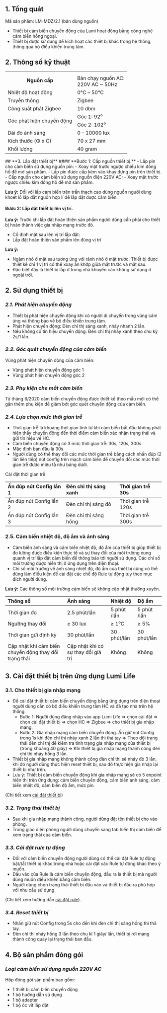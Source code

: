 ﻿## **1. Tổng quát**
Mã sản phẩm: LM-MDZ/2.1 (bản dùng nguồn)

- Thiết bị cảm biến chuyển động của Lumi hoạt động bằng công nghệ cảm biến hồng ngoại.
- Thiết bị được sử dụng để kích hoạt các thiết bị khác trong hệ thống, thông qua bộ điều khiển trung tâm.
## **2. Thông số kỹ thuật**

<table><tr><th rowspan="2">Nguồn cấp</th><th></th></tr>
<tr><td>Bản chạy nguồn AC:<br>220V AC ~ 50Hz</td></tr>
<tr><td>Nhiệt độ hoạt động</td><td>0℃ – 50℃</td></tr>
<tr><td>Truyền thông</td><td>Zigbee</td></tr>
<tr><td>Công suất phát Zigbee</td><td>10 dbm</td></tr>
<tr><td rowspan="2">Góc phát hiện chuyển động</td><td>Góc 1: 92⁰</td></tr>
<tr><td>Góc 2: 102⁰</td></tr>
<tr><td>Dải đo ánh sáng</td><td>0 – 10000 lux</td></tr>
<tr><td>Kích thước (Φ x C)</td><td>70 x 27 mm</td></tr>
<tr><td>Khối lượng</td><td>40 gram</td></tr>
</table>
## **3. Lắp đặt thiết bị**
#### **Bước 1: Cấp nguồn thiết bị.**
- Lắp pin cho cảm biến sử dụng nguồn pin:
- Xoay mặt trước ngược chiều kim đồng hồ để mở sản phẩm.
- Lắp pin được cấp kèm vào khay đựng pin trên thiết bị.
- Cấp nguồn cho cảm biến sử dụng nguồn điện 220V AC:
- Xoay mặt trước ngược chiều kim đồng hồ để mở sản phẩm.

**Lưu ý:**
Đối với lắp cảm biến trên trần thạch cao dùng nguồn người dùng khoét lỗ lắp đặt nguồn hợp lí để lắp đặt được cảm biến.
#### **Bước 2: Lắp đặt thiết bị lên vị trí.**
**Lưu ý:**
Trước khi lắp đặt hoàn thiện sản phẩm người dùng cần phải cho thiết bị hoàn thành việc gia nhập mạng trước đó.

- Cố định mặt sau lên vị trí lắp đặt:
- Lắp đặt hoàn thiện sản phẩm lên đúng vị trí

**Lưu ý:**

- Ngàm nhỏ ở mặt sau tương ứng với rãnh nhỏ ở mặt trước. Thiết bị được thiết kế chỉ 1 vị trí có thể xoay ăn khớp giữa mặt trước và mặt sau.
- Đặc biệt đây là thiết bị lắp ở trong nhà khuyến cáo không sử dụng ở ngoài trời.
## **2. Sử dụng thiết bị**
### ***2.1. Phát hiện chuyển động***
- Thiết bị phát hiện chuyển động khi có người di chuyển trong vùng cảm ứng và thông báo về bộ điều khiển trung tâm.
- Phát hiện chuyển động: Đèn chỉ thị sáng xanh, nháy nhanh 2 lần.
- Nếu không có tín hiệu chuyển động: Đèn chỉ thị nháy xanh theo chu kỳ 2s/1 lần.
### ***2.2. Góc quét chuyển động của cảm biến***
Vùng phát hiện chuyển động của cảm biến:

- Vùng phát hiện chuyển động góc 1
- Vùng phát hiện chuyển động góc 2
### ***2.3. Phụ kiện che mắt cảm biến***
Từ tháng 6/2020 cảm biến chuyển động được thiết kế theo mẫu mới có thể gắn thêm phụ kiện để giảm bớt góc quét chuyển động của cảm biến.
### ***2.4. Lựa chọn mức thời gian trễ***
- Thời gian trễ là khoảng thời gian tính từ khi cảm biến bắt đầu không phát hiện thấy chuyển động đến thời điểm cảm biến xác nhận trạng thái và gửi tín hiệu về HC.
- Cảm biến chuyển động có 3 mức thời gian trễ: 30s, 120s, 300s.
- Mặc định ban đầu là 30s.
- Người dùng có thể thay đổi các mức thời gian trễ bằng cách nhấn đúp (2 lần liên tiếp) nút config trên mạch cảm biến để chuyển đổi các mức thời gian trễ được miêu tẳ như bảng dưới.

Cài đặt thời gian trễ

|Ấn đúp nút Config lần 1|Đèn chỉ thị sáng xanh|Thời gian trễ 30s|
| :- | :- | :- |
|Ấn đúp nút Config lần 2|Đèn chỉ thị sáng đỏ|Thời gian trễ 120s|
|Ấn đúp nút Config lần 3|Đèn chỉ thị sáng hồng|Thời gian trễ 300s|
### **2.5. Cảm biến nhiệt độ, độ ẩm và ánh sáng**
- Cảm biến ánh sáng và cảm biến nhiệt độ, độ ẩm của thiết bị giúp thiết bị đo lường được điều kiện thực tế và sự thay đổi của môi trường xung quanh vị trí lắp đặt cảm biến để thông báo tới người sử dụng. Các chỉ số môi trường được hiển thị ở ứng dụng trên điện thoại.
- Chỉ số môi trường về ánh sáng nhiệt độ, độ ẩm của thiết bị cũng có thể dùng làm điều kiện để cài đặt các chế độ Rule tự động tùy theo mục đích người dùng.

**Lưu ý:**
Các thông số môi trường cảm biến sẽ không cập nhật thường xuyên.

|Thông số|Ánh sáng|Nhiệt độ|Độ ẩm|
| :- | :- | :- | :- |
|Thời gian đo|2\.5 phút/lần|5 phút /lần|5 phút /lần|
|Ngưỡng thay đổi|≥ 30 lux|≥ 1⁰C|≥ 5%|
|Thời gian gửi định kỳ|30 phút/lần|30 phút/lần|30 phút/lần|
|Cập nhật khi cảm biến chuyển động thay đổi trạng thái|Cập nhật khi có sự thay đổi giá trị|Không|Không|
## **3. Cài đặt thiết bị trên ứng dụng Lumi Life**
### **3.1. Cho thiết bị gia nhập mạng**
- Để cài đặt thiết bị cảm biến chuyển động bằng ứng dụng trên điện thoại người dùng cần có bộ điều khiển trung tâm HC và đã tạo nhà trên hệ thống.
  - Bước 1: Người dùng đăng nhập vào app Lumi Life => chọn cài đặt => chọn cài đặt thiết bị => chọn HC => Zigbee => cho thiết bị gia nhập mạng.
  - Bước 2: Gia nhập mạng cảm biến chuyển động. Ấn giữ nút Config trong 1s khi đèn chỉ thị nháy xanh 2 lần thì thả tay => Theo dõi trạng thái đèn chỉ thị để kiểm tra tình trạng gia nhập mạng của thiết bị (trong khoảng 40 giây) => Khi thiết bị gia nhập mạng thành công đèn chỉ thị nháy hồng 3 lần.
- Thiết bị gia nhập mạng không thành công đèn chỉ thị sẽ nháy đỏ 3 lần, khi đó người dùng thực hiện reset thiết bị, sau đó thực hiện gia nhập lại thiết bị như trên.
- Lưu ý: Thiết bị cảm biến chuyển động khi gia nhập mạng sẽ có 5 enpoint hiển thị trên ứng dụng: cảm biến chuyển động, cảm biến ánh sáng, cảm biến nhiệt độ, cảm biến độ ẩm, mức pin.

(Chi tiết xem [cài đặt thiết bị](https://support.lumi.vn/docs/hdsd/ung_dung_lumi_life/cau_hinh_he_thong/cai_dat_thiet_bi))
### ***3.2. Trạng thái thiết bị***
- Sau khi gia nhập mạng thành công, người dùng đặt tên thiết bị cho vào phòng.
- Trong giao diện phòng người dùng chuyển sang tab hiển thị cảm biến để xem trạng thái của cảm biến.
### ***3.3. Cài đặt rule tự động***
- Đối với cảm biến chuyển động người dùng có thể cài đặt Rule tự động bật/tắt thiết bị khác trong nhà hoặc cài đặt các Rule tự động khác theo ý muốn.
- Đầu vào của Rule là cảm biến chuyển động, đầu ra là thiết bị mà người dùng muốn điều khiển bằng cảm biến.
- Người dùng chọn trạng thái thiết bị đầu vào và thiết bị đầu ra phù hợp với nhu cầu sử dụng.

(Chi tiết xem hướng dẫn [cài đặt rule](https://support.lumi.vn/docs/hdsd/ung_dung_lumi_life/cau_hinh_he_thong/cai_dat_rule)).
### ***3.4. Reset thiết bị***
- Nhấn giữ nút Config trong 5s cho đến khi đèn chỉ thị sáng hồng thì thả tay.
- Đèn chỉ thị nháy hồng 3 lần theo chu kì 1 giây/ lần, thiết bị rời mạng thành công quay lại trạng thái ban đầu.
## **4. Bộ sản phẩm đóng gói**
### ***Loại cảm biến sử dụng nguồn 220V AC***
Hộp đóng gói sản phẩm bao gồm:

- 1 thiết bị cảm biến chuyển động
- 1 bộ hướng dẫn sử dụng
- 1 bộ adapter
- 1 bộ ốc vít lắp đặt
